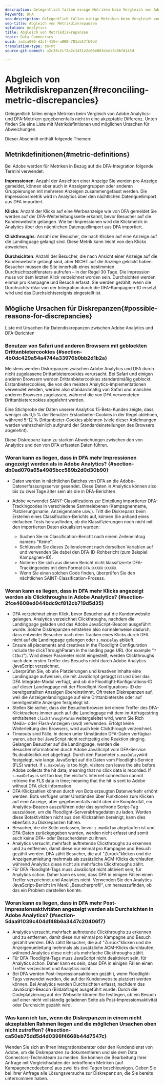 ```yaml
---
description: Gelegentlich fallen einige Metriken beim Vergleich von Adobe Analytics- und DFA-Metriken gegebenenfalls nicht in eine akzeptable Differenz. Unten finden Sie eine Liste mit Metrikdefinitionen und möglichen Ursachen für Abweichungen.
keywords: DFA
seo-description: Gelegentlich fallen einige Metriken beim Vergleich von Adobe Analytics- und DFA-Metriken gegebenenfalls nicht in eine akzeptable Differenz. Unten finden Sie eine Liste mit Metrikdefinitionen und möglichen Ursachen für Abweichungen.
seo-title: Abgleich von Metrikdiskrepanzen
solution: Analytics
title: Abgleich von Metrikdiskrepanzen
topic: Data Connectors
uuid: aa3ca006-d3cf-410e-a000-781ab17fb9e3
translation-type: tm+mt
source-git-commit: a2c38c2cf3a2c1451e2c60e003ebe1fa9bfd145d

---
```



# Abgleich von Metrikdiskrepanzen{#reconciling-metric-discrepancies}

Gelegentlich fallen einige Metriken beim Vergleich von Adobe Analytics- und DFA-Metriken gegebenenfalls nicht in eine akzeptable Differenz. Unten finden Sie eine Liste mit Metrikdefinitionen und möglichen Ursachen für Abweichungen.

Dieser Abschnitt enthält folgende Themen:

## Metrikdefinitionen{#metric-definitions}

Bei Adobe werden für Metriken in Bezug auf die DFA-Integration folgende Termini verwendet:

**Impressionen**: Anzahl der Ansichten einer Anzeige Sie werden pro Anzeige gemeldet, können aber auch in Anzeigengruppen oder anderen Gruppierungen mit mehreren Anzeigen zusammengefasst werden. Die Impressionsmetrik wird in Analytics über den nächtlichen Datenquellimport aus DFA importiert.

**Klicks**: Anzahl der Klicks auf eine Werbeanzeige wie von DFA gemeldet Sie werden auf der DFA-Weiterleitungsseite erkannt, bevor Besucher auf die Kundenwebsite gelangen. Wie bei Impressionen wird die Klickmetrik in Analytics über den nächtlichen Datenquellimport aus DFA importiert.

**Clickthroughs**: Anzahl der Besucher, die nach Klicken auf eine Anzeige auf die Landingpage gelangt sind. Diese Metrik kann leicht von den Klicks abweichen.

**Durchsichten**: Anzahl der Besucher, die nach Ansicht einer Anzeige auf die Kundenwebsite gelangt sind, aber NICHT auf die Anzeige geklickt haben. Besucher müssen die Site innerhalb eines bestimmten Durchsichtszeitfensters aufrufen – in der Regel 30 Tage. Die Impression muss vor dem letzten Klick verzeichnet worden sein. Durchsichten werden einmal pro Kampagne und Besuch erfasst. Sie werden gezählt, wenn die Durchsichts-eVar von der Integration durch die DFA-Kampagnen-ID ersetzt wird und das Durchsichtsereignis eingestellt ist.

## Mögliche Ursachen für Diskrepanzen{#possible-reasons-for-discrepancies}

Liste mit Ursachen für Datendiskrepanzen zwischen Adobe Analytics und DFA-Berichten

### Benutzer von Safari und anderen Browsern mit geblockten Drittanbietercookies {#section-4b0dc429a54a4744a33976b0bb2d1b2a}

Meistens werden Diskrepanzen zwischen Adobe Analytics und DFA durch nicht zugelassene Drittanbietercookies verursacht. Bei Safari und einigen anderen Browsern werden Drittanbietercookies standardmäßig geblockt. Erstanbietercookies, die von den meisten Analytics-Implementationen verwendet werden, werden also standardmäßig von Safari und manchen anderen Browsern zugelassen, während die von DFA verwendeten Drittanbietercookies abgelehnt werden.

Eine Stichprobe der Daten unserer Analytics 15-Beta-Kunden zeigte, dass weniger als 0,5 % der Benutzer Erstanbieter-Cookies in der Regel ablehnen, während 5-12 % Drittanbieter-Cookies ablehnen (viele dieser Ablehnungen werden wahrscheinlich aufgrund der Standardeinstellungen des Browsers abgelehnt).

Diese Diskrepanz kann zu starken Abweichungen zwischen den von Analytics und den von DFA erfassten Daten führen.

### Woran kann es liegen, dass in DFA mehr Impressionen angezeigt werden als in Adobe Analytics? {#section-db0ad070a65a4985bcc589b2d0d30b90}

* Daten werden in nächtlichen Batches von DFA an die Adobe-Datenerfassungsserver gesendet. Diese Daten in Analytics können also bis zu zwei Tage älter sein als die in DFA-Berichten.
* Adobe verwendet SAINT-Classifications zur Einteilung importierter DFA-Trackingcodes in verschiedene Sammelebenen (Kampagnenname, Platzierungsname, Anzeigenname usw.). Tritt die Diskrepanz beim Erstellen eines Classification-Berichts auf, können Sie anhand eines einfachen Tests herausfinden, ob die Klassifizierungen noch nicht mit den importierten Daten aktualisiert wurden:

   * Suchen Sie im Classification-Bericht nach einem Zeileneintrag namens "Keine".
   * Schlüsseln Sie dieses Zeilenelement nach derselben Variablen auf und verwenden Sie dabei den DFA-ID-Rohbericht (zum Beispiel Kampagnen-ID).
   * Notieren Sie sich aus diesem Bericht nicht klassifizierte DFA-Trackingcodes mit dem Format `DFA:XXXXX:XXXXX`.
   * Wenn Sie einen solchen Code finden, überprüfen Sie den nächtlichen SAINT-Classification-Prozess.

### Woran kann es liegen, dass in DFA mehr Klicks angezeigt werden als Clickthroughs in Adobe Analytics? {#section-2fce4608ed044bdc9cf812cb719d5d35}

* DFA verzeichnet einen Klick, bevor Besucher auf die Kundenwebsite gelangen. Analytics verzeichnet Clickthroughs, nachdem die Landingpage geladen und das Adobe JavaScript-Beacon ausgeführt wurde. Solche Diskrepanzen entstehen also normalerweise dadurch, dass entweder Besucher nach dem Tracken eines Klicks durch DFA nicht auf die Landingpage gelangen oder `s.maxDelay` abläuft.
* Ensure all placements and creatives in the Floodlight Configuration include the clickThroughParam in the landing page URL (for example "`?CID=1`"). Wird dieser Parameter nicht eingestellt, werden Clickthroughs nach dem ersten Treffer des Besuchs nicht durch Adobe Analytics JavaScript verzeichnet.
* Überprüfen Sie, ob alle Platzierungen und kreativen Inhalte eine Landingpage aufweisen, die mit JavaScript getaggt ist und über das DFA Integrate-Modul verfügt, und ob die Floodlight-Konfigurations-ID auf dieser Landingpage mit der Floodlight-Konfigurations-ID der bereitgestellten Anzeigen übereinstimmt. Oft treten Diskrepanzen auf, weil die Anzeigenlandingpage auf eine Drittanbietersite oder auf bereitgestellte Anzeigen festgelegt ist.
* Stellen Sie sicher, dass der Besucherbrowser bei einem Treffer des DFA-Klicktrackers immer auch auf die Landingpage mit dem im Abfragestring enthaltenen `clickThroughParam` weitergeleitet wird, wenn Sie Rich Media- oder Flash-Anzeigen (swd) verwenden. Erfolgt keine Weiterleitung des Browsers, wird auch kein Clickthrough verzeichnet.
* Timeouts sind Fälle, in denen unter Umständen DFA-Daten verfügbar waren, aber bei JavaScript nicht rechtzeitig eine Reaktion einging. Gelangen Besucher auf die Landingpage, werden die Besucherinformationen durch Adobe JavaScript vom DFA-Service fls.doubleclick.net abgefragt. Durch den Parameter `s.maxDelay`wird festgelegt, wie lange JavaScript auf die Daten vom Floodlight-Service (FLS) wartet. If `s.maxDelay` is too high, visitors can leave the site before Adobe collects the hit data; meaning that no click data is recorded. If `s.maxDelay` is set too low, the visitor's Internet connection cannot retrieve the FLS data in time; meaning that the hit is sent to Adobe without DFA click information.
* DFA-Klickzahlen können durch von Bots erzeugten Datenverkehr erhöht werden. Bots verfügen unter Umständen über Funktionen zum Klicken auf eine Anzeige, aber gegebenenfalls nicht über die Komplexität, ein Analytics-Beacon auszuführen oder das synchrone Script-Tag auszulösen, um die Floodlight-Serverabfragedaten zu laden. Werden diese Botaktivitäten nicht aus den Klickzahlen bereinigt, kann dies ebenfalls zu Diskrepanzen führen.
* Besucher, die die Seite verlassen, bevor `s.maxDelay` abgelaufen ist und DFA-Daten zurückgegeben wurden, werden nicht erfasst und somit auch keine DFA- oder Besucherdaten zu ihnen.
* Analytics versucht, mehrfach auftretende Clickthroughs zu erkennen und zu entfernen, damit diese nur einmal pro Kampagne und Besuch gezählt werden. DFA zählt Besucher, die auf "Zurück"klicken und die Anzeigenumleitung mehrmals als zusätzliche ACM-Klicks durchlaufen, während Analytics diese nicht als mehrfache Clickthroughs zählt.
* Für DFA Floodlight-Tags muss JavaScript nicht aktiviert sein, für Analytics schon. Daher kann es sein, dass DFA in einigen Fällen einen Treffer verzeichnet und Analytics nicht. Verwenden Sie den Analytics JavaScript-Bericht im Menü „Besucherprofil“, um herauszufinden, ob das ein Problem darstellen könnte.

### Woran kann es liegen, dass in DFA mehr Post-Impressionsaktivitäten angezeigt werden als Durchsichten in Adobe Analytics? {#section-5daa91039c404df48b6a3447c20406f7}

* Analytics versucht, mehrfach auftretende Clickthroughs zu erkennen und zu entfernen, damit diese nur einmal pro Kampagne und Besuch gezählt werden. DFA zählt Besucher, die auf "Zurück"klicken und die Anzeigenumleitung mehrmals als zusätzliche ACM-Klicks durchlaufen, während Analytics diese nicht als mehrfache Clickthroughs zählt.
* Für DFA Floodlight-Tags muss JavaScript nicht deaktiviert sein, für Analytics schon. Daher kann es sein, dass DFA in einigen Fällen einen Treffer verzeichnet und Analytics nicht. 
* Bei DFA werden Post-Impressionsaktionen gezählt, wenn Floodlight-Tags verwendet werden, die auf der Kundenwebsite platziert werden können. Bei Analytics werden Durchsichten erfasst, nachdem das JavaScript-Beacon (Bildabfrage) ausgeführt wurde. Durch die Codeplatzierung auf der Webseite können Sie festlegen, ob ein Besuch auf einer nicht vollständig geladenen Seite als Post-Impressionsaktivität oder Durchsicht gezählt wird.

### Was kann ich tun, wenn die Diskrepanzen in einem nicht akzeptablen Rahmen liegen und die möglichen Ursachen oben nicht zutreffen? {#section-ca50eb75dd5d4d0396f4668b44d7547c}

Wenden Sie sich an Ihren Integrationsberater oder den Kundendienst von Adobe, um die Diskrepanzen zu dokumentieren und sie dem Data Connectors-Technikteam zu melden. Sie können die Bearbeitung Ihrer Anfrage mit Vergleichsdaten der betroffenen Metriken (auf Kampagnencodeebene) aus zwei bis drei Tagen beschleunigen. Geben Sie bei Ihrer Anfrage alle Lösungsversuche zur Diskrepanz an, die Sie bereits unternommen haben.
